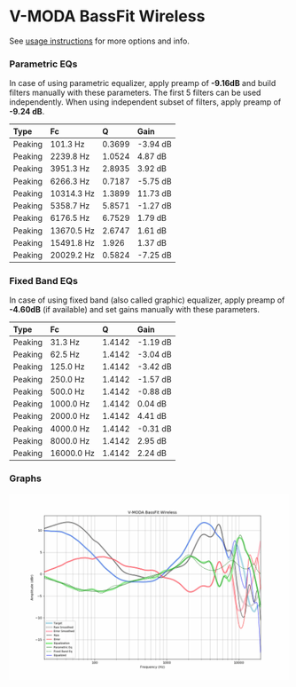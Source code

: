 # V-MODA BassFit Wireless
See [usage instructions](https://github.com/jaakkopasanen/AutoEq#usage) for more options and info.

### Parametric EQs
In case of using parametric equalizer, apply preamp of **-9.16dB** and build filters manually
with these parameters. The first 5 filters can be used independently.
When using independent subset of filters, apply preamp of **-9.24 dB**.

| Type    | Fc         |      Q | Gain     |
|:--------|:-----------|:-------|:---------|
| Peaking | 101.3 Hz   | 0.3699 | -3.94 dB |
| Peaking | 2239.8 Hz  | 1.0524 | 4.87 dB  |
| Peaking | 3951.3 Hz  | 2.8935 | 3.92 dB  |
| Peaking | 6266.3 Hz  | 0.7187 | -5.75 dB |
| Peaking | 10314.3 Hz | 1.3899 | 11.73 dB |
| Peaking | 5358.7 Hz  | 5.8571 | -1.27 dB |
| Peaking | 6176.5 Hz  | 6.7529 | 1.79 dB  |
| Peaking | 13670.5 Hz | 2.6747 | 1.61 dB  |
| Peaking | 15491.8 Hz | 1.926  | 1.37 dB  |
| Peaking | 20029.2 Hz | 0.5824 | -7.25 dB |

### Fixed Band EQs
In case of using fixed band (also called graphic) equalizer, apply preamp of **-4.60dB**
(if available) and set gains manually with these parameters.

| Type    | Fc         |      Q | Gain     |
|:--------|:-----------|:-------|:---------|
| Peaking | 31.3 Hz    | 1.4142 | -1.19 dB |
| Peaking | 62.5 Hz    | 1.4142 | -3.04 dB |
| Peaking | 125.0 Hz   | 1.4142 | -3.42 dB |
| Peaking | 250.0 Hz   | 1.4142 | -1.57 dB |
| Peaking | 500.0 Hz   | 1.4142 | -0.88 dB |
| Peaking | 1000.0 Hz  | 1.4142 | 0.04 dB  |
| Peaking | 2000.0 Hz  | 1.4142 | 4.41 dB  |
| Peaking | 4000.0 Hz  | 1.4142 | -0.31 dB |
| Peaking | 8000.0 Hz  | 1.4142 | 2.95 dB  |
| Peaking | 16000.0 Hz | 1.4142 | 2.24 dB  |

### Graphs
![](./V-MODA%20BassFit%20Wireless.png)